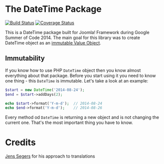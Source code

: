 # The DateTime Package
[![Build Status](https://travis-ci.org/tomaszhanc/gsoc-datetime.svg?branch=master)](https://travis-ci.org/tomaszhanc/gsoc-datetime) [![Coverage Status](https://img.shields.io/coveralls/tomaszhanc/gsoc-datetime.svg)](https://coveralls.io/r/tomaszhanc/gsoc-datetime?branch=master)

This is a DateTime package built for Joomla! Framework during Google Summer of Code 2014.
The main goal for this library was to create DateTime object as an [immutable Value Object](http://magazine.joomla.org/issues/issue-july-2014/item/2111-the-value-of-value-objects).

## Immutability
If you know how to use PHP `DateTime` object then you know almost everything about that package. 
Before you start using it you need to know one thing - this `DateTime` is immutable. Let's take a look at an example:

```php
$start = new DateTime('2014-08-24');
$end = $start->addDays(2);

echo $start->format('Y-m-d');  // 2014-08-24
echo $end->format('Y-m-d');    // 2014-08-26
```

Every method od `DateTime` is returning a new object and is not changing the current one. That's the most important thing you have to know.

# Credits

[Jens Segers](http://github.com/jenssegers/laravel-date) for his approach to translations
